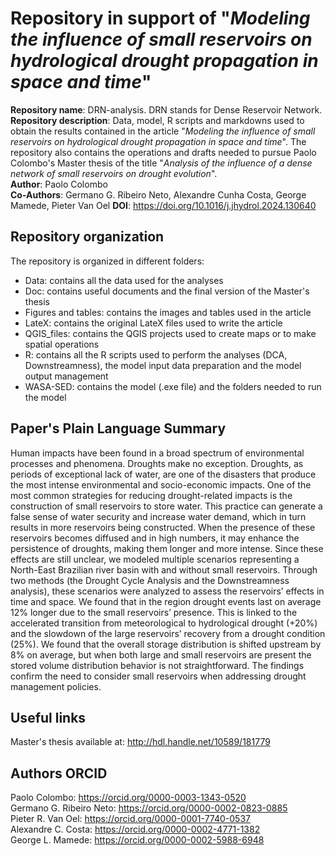 # Repository in support of "*Modeling the influence of small reservoirs on hydrological drought propagation in space and time*"

**Repository name**: DRN-analysis. DRN stands for Dense Reservoir Network.\
**Repository description**: Data, model, R scripts and markdowns used to obtain the results contained in the article "*Modeling the influence of small reservoirs on hydrological drought propagation in space and time*". The repository also contains the operations and drafts needed to pursue Paolo Colombo's Master thesis of the title "*Analysis of the influence of a dense network of small reservoirs on drought evolution*".\
**Author**: Paolo Colombo\
**Co-Authors**: Germano G. Ribeiro Neto, Alexandre Cunha Costa, George Mamede, Pieter Van Oel
**DOI**: https://doi.org/10.1016/j.jhydrol.2024.130640

## Repository organization
The repository is organized in different folders:
- Data: contains all the data used for the analyses
- Doc: contains useful documents and the final version of the Master's thesis
- Figures and tables: contains the images and tables used in the article
- LateX: contains the original LateX files used to write the article
- QGIS_files: contains the QGIS projects used to create maps or to make spatial operations
- R: contains all the R scripts used to perform the analyses (DCA, Downstreamness), the model input data preparation and the model output management
- WASA-SED: contains the model (.exe file) and the folders needed to run the model

## Paper's Plain Language Summary
Human impacts have been found in a broad spectrum of environmental processes and phenomena. Droughts make no exception. Droughts, as periods of exceptional lack of water, are one of the disasters that produce the most intense environmental and socio-economic impacts. One of the most common strategies for reducing drought-related impacts is the construction of small reservoirs to store water. This practice can generate a false sense of water security and increase water demand, which in turn results in more reservoirs being constructed. When the presence of these reservoirs becomes diffused and in high numbers, it may enhance the persistence of droughts, making them longer and more intense. Since these effects are still unclear, we modeled multiple scenarios representing a North-East Brazilian river basin with and without small reservoirs. Through two methods (the Drought Cycle Analysis and the Downstreamness analysis), these scenarios were analyzed to assess the reservoirs’ effects in time and space. We found that in the region drought events last on average 12% longer due to the small reservoirs’ presence. This is linked to the accelerated transition from meteorological to hydrological drought (+20%) and the slowdown of the large reservoirs’ recovery from a drought condition (25%). We found that the overall storage distribution is shifted upstream by 8% on average, but when both large and small reservoirs are present the stored volume distribution behavior is not straightforward. The findings confirm the need to consider small reservoirs when addressing drought management policies.

## Useful links
Master's thesis available at: http://hdl.handle.net/10589/181779

## Authors ORCID
Paolo Colombo: https://orcid.org/0000-0003-1343-0520 \
Germano G. Ribeiro Neto: https://orcid.org/0000-0002-0823-0885 \
Pieter R. Van Oel: https://orcid.org/0000-0001-7740-0537 \
Alexandre C. Costa: https://orcid.org/0000-0002-4771-1382 \
George L. Mamede: https://orcid.org/0000-0002-5988-6948
